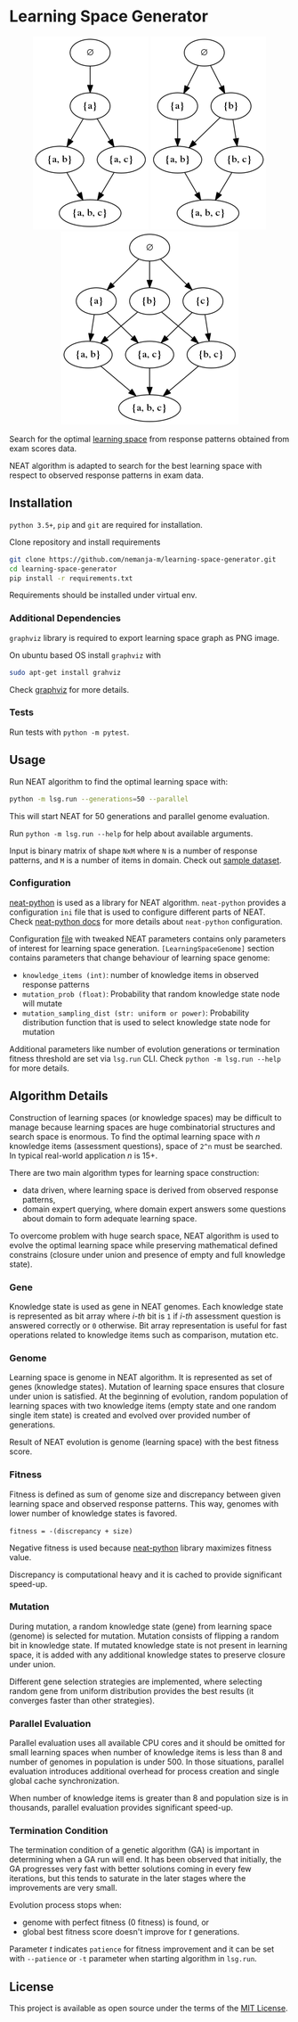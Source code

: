 # Learning Space Generator

<p align="center">
  <img src="./images/ls_0.png" alt="image">
  <img src="./images/ls_1.png" alt="image">
  <img src="./images/ls_2.png" alt="image">
</p>

Search for the optimal [learning space](https://arxiv.org/abs/1511.06757) from response
patterns obtained from exam scores data.

NEAT algorithm is adapted to search for the best learning space with respect to
observed response patterns in exam data.

## Installation

`python 3.5+`, `pip` and `git` are required for installation.

Clone repository and install requirements

```bash
git clone https://github.com/nemanja-m/learning-space-generator.git
cd learning-space-generator
pip install -r requirements.txt
```

Requirements should be installed under virtual env.

### Additional Dependencies

`graphviz` library is required to export learning space graph as PNG image.

On ubuntu based OS install `graphviz` with

```bash
sudo apt-get install grahviz
```

Check [graphviz](https://www.graphviz.org/download/) for more details.

### Tests

Run tests with `python -m pytest`.

## Usage

Run NEAT algorithm to find the optimal learning space with:

```bash
python -m lsg.run --generations=50 --parallel
```

This will start NEAT for 50 generations and parallel genome evaluation.

Run `python -m lsg.run --help` for help about available arguments.

Input is binary matrix of shape `NxM` where `N` is a number of response patterns, and
`M` is a number of items in domain. Check out [sample dataset](./data/ks_data.csv).

### Configuration

[neat-python](https://neat-python.readthedocs.io/en/latest/) is used as a
library for NEAT algorithm. `neat-python` provides a configuration `ini` file
that is used to configure different parts of NEAT.  Check [neat-python
docs](https://neat-python.readthedocs.io/en/latest/) for more details about
`neat-python` configuration.

Configuration [file](config/default.ini) with tweaked NEAT parameters contains
only parameters of interest for learning space generation.
`[LearningSpaceGenome]` section contains parameters that change behaviour of
learning space genome:

- `knowledge_items (int)`: number of knowledge items in observed response patterns
- `mutation_prob (float)`: Probability that random knowledge state node will mutate
- `mutation_sampling_dist (str: uniform or power)`: Probability distribution function that is used to select
knowledge state node for mutation

Additional parameters like number of evolution generations or termination
fitness threshold are set via `lsg.run` CLI. Check `python -m lsg.run --help` for more
details.

## Algorithm Details

Construction of learning spaces (or knowledge spaces) may be difficult to
manage because learning spaces are huge combinatorial structures and search
space is enormous. To find the optimal learning space with _n_ knowledge items
(assessment questions), space of `2^n` must be searched. In typical real-world
application _n_ is 15+.

There are two main algorithm types for learning space construction:

- data driven, where learning space is derived from observed response patterns,
- domain expert querying, where domain expert answers some questions about
domain to form adequate learning space.

To overcome problem with huge search space, NEAT algorithm is used to evolve
the optimal learning space while preserving mathematical defined constrains
(closure under union and presence of empty and full knowledge state).

### Gene

Knowledge state is used as gene in NEAT genomes. Each knowledge state is
represented as bit array where _i-th_ bit is `1` if _i-th_ assessment question
is answered correctly or `0` otherwise. Bit array representation is useful for
fast operations related to knowledge items such as comparison, mutation etc.

### Genome

Learning space is genome in NEAT algorithm. It is represented as set of genes
(knowledge states).  Mutation of learning space ensures that closure under
union is satisfied. At the beginning of evolution, random population of
learning spaces with two knowledge items (empty state and one random single
item state) is created and evolved over provided number of generations.

Result of NEAT evolution is genome (learning space) with the best fitness score.

### Fitness

Fitness is defined as sum of genome size and discrepancy between given learning space and
observed response patterns. This way, genomes with lower number of knowledge states is favored.

`fitness = -(discrepancy + size)`

Negative fitness is used because
[neat-python](https://neat-python.readthedocs.io/en/latest/) library maximizes
fitness value.

Discrepancy is computational heavy and it is cached to provide significant speed-up.

### Mutation

During mutation, a random knowledge state (gene) from learning space (genome)
is selected for mutation.  Mutation consists of flipping a random bit in
knowledge state. If mutated knowledge state is not present in learning space,
it is added with any additional knowledge states to preserve closure under
union.

Different gene selection strategies are implemented, where selecting random
gene from uniform distribution provides the best results (it converges faster
than other strategies).

### Parallel Evaluation

Parallel evaluation uses all available CPU cores and it should be omitted for
small learning spaces when number of knowledge items is less than 8 and number
of genomes in population is under 500. In those situations, parallel evaluation
introduces additional overhead for process creation and single global cache
synchronization.

When number of knowledge items is greater than 8 and population size is in
thousands, parallel evaluation provides significant speed-up.

### Termination Condition

The termination condition of a genetic algorithm (GA) is important in
determining when a GA run will end. It has been observed that initially, the GA
progresses very fast with better solutions coming in every few iterations, but
this tends to saturate in the later stages where the improvements are very
small.

Evolution process stops when:

- genome with perfect fitness (0 fitness) is found, or
- global best fitness score doesn't improve for _t_ generations.

Parameter _t_ indicates `patience` for fitness improvement and it can be set with
`--patience` or `-t` parameter when starting algorithm in `lsg.run`.

## License

This project is available as open source under the terms of the [MIT License](http://opensource.org/licenses/MIT).
